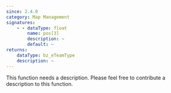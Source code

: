 ```yaml
---
since: 2.4.0
category: Map Management
signatures:
    - - dataType: float
        name: pos[3]
        description: ~
        default: ~
returns:
    dataType: bz_eTeamType
    description: ~
---
```


This function needs a description. Please feel free to contribute a description to this function.
